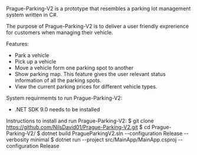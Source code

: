 Prague-Parking-V2 is a prototype that resembles a parking lot management system written in C#. 

The purpose of Prague-Parking-V2 is to deliver a user friendly exprerience for customers when managing their vehicle. 

Features: 
* Park a vehicle
* Pick up a vehicle
* Move a vehicle form one parking spot to another
* Show parking map. This feature gives the user relevant status information of all the parking spots.
* View the current parking prices for different vehicle types. 

System requirmemts to run Prague-Parking-V2:
* .NET SDK 9.0 needs to be installed

Instructions to install and run Prague-Parking-V2:
$ git clone https://github.com/NilsDavid01/Prague-Parking-V2.git
$ cd Prague-Parking-V2/
$ dotnet build PragueParkingV2.sln --configuration Release --verbosity minimal
$ dotnet run --project src/MainApp/MainApp.csproj --configuration Release

